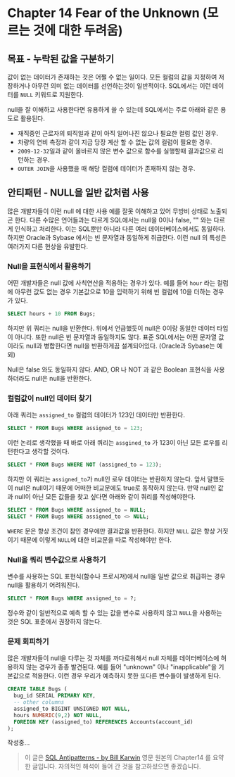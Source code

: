 # Chapter 14 Fear of the Unknown (모르는 것에 대한 두려움)

## 목표 - 누락된 값을 구분하기
값이 없는 데이터가 존재하는 것은 어쩔 수 없는 일이다. 모든 컬럼의 값을 지정하여 저장하거나 아무런 의미 없는 데이터를 선언하는것이 일반적이다. SQL에서는 이런 데이터를 `NULL` 키워드로 지원한다. 

null을 잘 이해하고 사용한다면 유용하게 쓸 수 있는데 SQL에서는 주로 아래와 같은 용도로 활용된다.
* 재직중인 근로자의 퇴직일과 같이 아직 일어나진 않으나 필요한 컬럼 값인 경우.
* 차량의 연비 측정과 같이 지금 당장 계산 할 수 없는 값의 컬럼이 필요한 경우.
* `2009-12-32`일과 같이 올바르지 않은 변수 값으로 함수를 실행할때 결과값으로 리턴하는 경우.
* `OUTER JOIN`을 사용했을 때 해당 컬럼에 데이터가 존재하지 않는 경우.

## 안티패턴 - NULL을 일반 값처럼 사용
많은 개발자들이 이런 null 에 대한 사용 예를 잘못 이해하고 있어 무방비 상태로 노출되곤 한다. 다른 수많은 언어들과는 다르게 SQL에서는 null을 0이나 false, "" 와는 다르게 인식하고 처리한다. 이는 SQL뿐만 아니라 다른 여러 데이터베이스에서도 동일하다. 하지만 Oracle과 Sybase 에서는 빈 문자열과 동일하게 취급한다. 이런 null 의 특성은 여러가지 다른 현상을 유발한다.

### Null을 표현식에서 활용하기
어떤 개발자들은 null 값에 사칙연산을 적용하는 경우가 있다. 예를 들어 `hour` 라는 컬럼에 아무런 값도 없는 경우 기본값으로 10을 입력하기 위해 빈 컬럼에 10을 더하는 경우가 있다.

```sql
SELECT hours + 10 FROM Bugs;
```
하지만 위 쿼리는 null을 반환한다. 위에서 언급했듯이 null은 0이랑 동일한 데이터 타입이 아니다. 또한 null은 빈 문자열과 동일하지도 않다. 표준 SQL에서는 어떤 문자열 값이라도 null과 병합한다면 null을 반환하게끔 설계되어있다. (Oracle과 Sybase는 예외)

Null은 false 와도 동일하지 않다. AND, OR 나 NOT 과 같은 Boolean 표현식을 사용하더라도 null은 null을 반환한다.

### 컬럼값이 null인 데이터 찾기
아래 쿼리는 `assigned_to` 컬럼의 데이터가 123인 데이터만 반환한다.
```sql
SELECT * FROM Bugs WHERE assigned_to = 123;
```
이런 논리로 생각했을 때 바로 아래 쿼리는 `assgined_to` 가 123이 아닌 모든 로우를 리턴한다고 생각할 것이다.
```sql
SELECT * FROM Bugs WHERE NOT (assigned_to = 123);
```
하지만 이 쿼리는 `assigned_to`가 null인 로우 데이터는 반환하지 않는다. 앞서 말했듯이 null은 null이기 때문에 어떠한 비교문에도 true로 동작하지 않는다. 만약 null인 값과 null이 아닌 모든 값들을 찾고 싶다면 아래와 같이 쿼리를 작성해야한다.

```sql
SELECT * FROM Bugs WHERE assigned_to = NULL;
SELECT * FROM Bugs WHERE assigned_to <> NULL;
```
`WHERE` 문은 항상 조건이 참인 경우에만 결과값을 반환한다. 하지만 `NULL` 값은 항상 거짓이기 때문에 이렇게 `NULL`에 대한 비교문을 따로 작성해야만 한다.

### Null을 쿼리 변수값으로 사용하기
변수를 사용하는 SQL 표현식(함수나 프로시져)에서 null을 일반 값으로 취급하는 경우 null을 활용하기 어려워진다.
```sql
SELECT * FROM Bugs WHERE assigned_to = ?;
```
정수와 같이 일반적으로 예측 할 수 있는 값을 변수로 사용하지 않고 `NULL`을 사용하는 것은 SQL 표준에서 권장하지 않는다.

### 문제 회피하기
많은 개발자들이 null을 다루는 것 자체를 까다로워해서 null 자체를 데이터베이스에 허용하지 않는 경우가 종종 발견된다. 예를 들어 "unknown" 이나 "inapplicable"을 기본값으로 적용한다. 이런 경우 우리가 예측하지 못한 또다른 변수들이 발생하게 된다.

```sql
CREATE TABLE Bugs (
  bug_id SERIAL PRIMARY KEY,
  -- other columns
  assigned_to BIGINT UNSIGNED NOT NULL,
  hours NUMERIC(9,2) NOT NULL,
  FOREIGN KEY (assigned_to) REFERENCES Accounts(account_id)
);
```
작성중...

> 이 글은 [SQL Antipatterns - by Bill Karwin](https://pragprog.com/titles/bksqla/sql-antipatterns/) 영문 원본의 Chapter14 를 요약한 글입니다. 자의적인 해석이 들어 간 것을 참고하셨으면 좋겠습니다.
